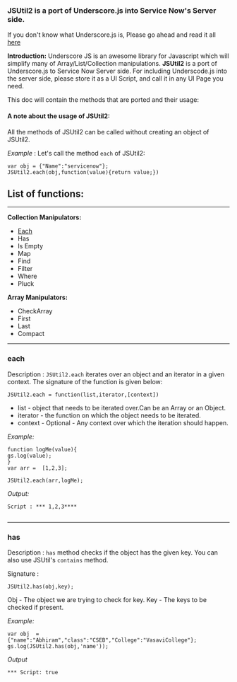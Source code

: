 ### JSUtil2 is a port of Underscore.js into Service Now's Server side.
If you don't know what Underscore.js is, Please go ahead and read it all [here](http://underscorejs.org/)

**Introduction:**  Underscore JS is an awesome library for Javascript which will simplify many of Array/List/Collection manipulations. __JSUtil2__ is a port of Underscore.js to Service Now Server side.
For including Underscode.js into the server side, please store it as a UI Script, and call it in any UI Page you need.

This doc will contain the methods that are ported and their usage:

#### A note about the usage of JSUtil2:
All the methods of JSUtil2 can be called without creating an object of JSUtil2.

*Example* : Let's call the method `each` of JSUtil2:

```
var obj = {"Name":"servicenow"};
JSUtil2.each(obj,function(value){return value;})
```







## List of functions:
-----------------------

__Collection Manipulators:__

- [Each](#each)
- Has 
- Is Empty
- Map 
- Find
- Filter
- Where
- Pluck


__Array Manipulators:__

- CheckArray
- First
- Last
- Compact 




****************************************************


### each

Description : `JSUtil2.each` iterates over an object and an iterator in a given context. The signature of the function is given below:

```
JSUtil2.each = function(list,iterator,[context])

```

- list - object that needs to be iterated over.Can be an Array or an Object.
- iterator - the function on which the object needs to be iterated.
- context - Optional - Any context over which the iteration should happen.


*Example:*

```
function logMe(value){
gs.log(value);
}
var arr =  [1,2,3];

JSUtil2.each(arr,logMe);
```
*Output:*
```
Script : *** 1,2,3****


```
--------------------------------------------------------------
### has 
Description : `has` method checks if the object has the given key. You can also use JSUtil's `contains` method.

Signature :

```
JSUtil2.has(obj,key);
```

Obj - The object we are trying to check for key.
Key - The keys to be checked if present.

*Example:*

```
var obj  = {"name":"Abhiram","class":"CSEB","College":"VasaviCollege"};
gs.log(JSUtil2.has(obj,'name'));

```

*Output*

```
*** Script: true
```


















